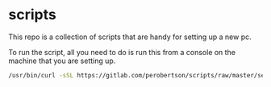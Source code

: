 # scripts

This repo is a collection of scripts that are handy for setting up a new pc.

To run the script, all you need to do is run this from a console on the machine that you are setting up.
```bash
/usr/bin/curl -sSL https://gitlab.com/perobertson/scripts/raw/master/setup.sh | bash
```
